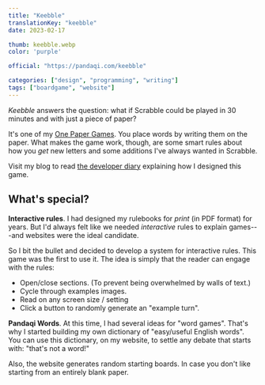 ```yaml
---
title: "Keebble"
translationKey: "keebble"
date: 2023-02-17

thumb: keebble.webp
color: 'purple'

official: "https://pandaqi.com/keebble"

categories: ["design", "programming", "writing"]
tags: ["boardgame", "website"]
---
```


_Keebble_ answers the question: what if Scrabble could be played in 30 minutes and with just a piece of paper?

It's one of my [One Paper Games](/en/design/boardgame/one-paper-games). You place words by writing them on the paper. What makes the game work, though, are some smart rules about how you _get_ new letters and some additions I've always wanted in Scrabble.

Visit my blog to read [the developer diary](https://pandaqi.com/blog/boardgames/keebble) explaining how I designed this game.

## What's special?

**Interactive rules**. I had designed my rulebooks for _print_ (in PDF format) for years. But I'd always felt like we needed _interactive_ rules to explain games---and websites were the ideal candidate.

So I bit the bullet and decided to develop a system for interactive rules. This game was the first to use it. The idea is simply that the reader can engage with the rules:

* Open/close sections. (To prevent being overwhelmed by walls of text.)
* Cycle through examples images.
* Read on any screen size / setting
* Click a button to randomly generate an "example turn".

**Pandaqi Words**. At this time, I had several ideas for "word games". That's why I started building my own dictionary of "easy/useful English words". You can use this dictionary, on my website, to settle any debate that starts with: "that's not a word!"

Also, the website generates random starting boards. In case you don't like starting from an entirely blank paper.